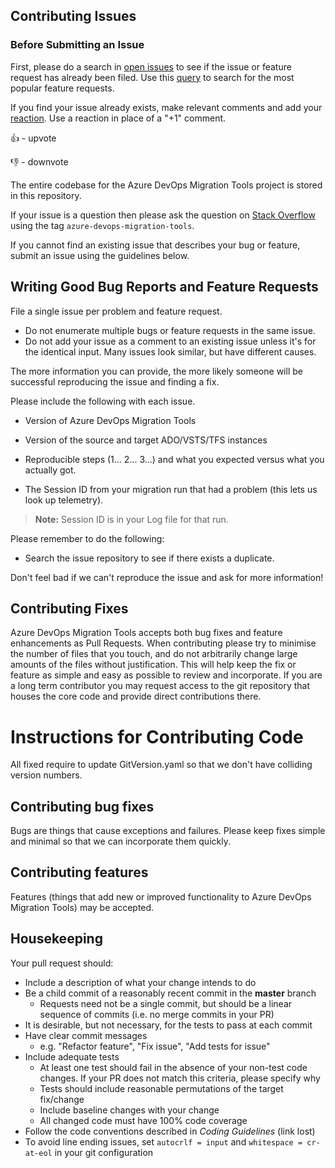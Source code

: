 ## Contributing Issues

### Before Submitting an Issue
First, please do a search in [open issues](https://github.com/nkdAgility/azure-devops-migration-tools/issues) to see if the issue or feature request has already been filed. Use this [query](https://github.com/nkdAgility/azure-devops-migration-tools/issues?q=is%3Aopen+is%3Aissue+sort%3Areactions-%2B1-desc+) to search for the most popular feature requests.

If you find your issue already exists, make relevant comments and add your [reaction](https://github.com/blog/2119-add-reactions-to-pull-requests-issues-and-comments). Use a reaction in place of a "+1" comment.

👍 - upvote

👎 - downvote

The entire codebase for the Azure DevOps Migration Tools project is stored in this repository.

If your issue is a question then please ask the question on [Stack Overflow](https://stackoverflow.com/questions/tagged/azure-devops-migration-tools) using the tag `azure-devops-migration-tools`.

If you cannot find an existing issue that describes your bug or feature, submit an issue using the guidelines below.

## Writing Good Bug Reports and Feature Requests

File a single issue per problem and feature request.

* Do not enumerate multiple bugs or feature requests in the same issue.
* Do not add your issue as a comment to an existing issue unless it's for the identical input. Many issues look similar, but have different causes.

The more information you can provide, the more likely someone will be successful reproducing the issue and finding a fix. 

Please include the following with each issue. 

* Version of Azure DevOps Migration Tools
* Version of the source and target ADO/VSTS/TFS instances 

* Reproducible steps (1... 2... 3...) and what you expected versus what you actually got.
* The Session ID from your migration run that had a problem (this lets us look up telemetry).

> **Note:** Session ID is in your Log file for that run.

Please remember to do the following:

* Search the issue repository to see if there exists a duplicate. 

Don't feel bad if we can't reproduce the issue and ask for more information!

## Contributing Fixes

Azure DevOps Migration Tools accepts both bug fixes and feature enhancements as Pull Requests. When contributing please try to minimise the number of files that you touch, and do not arbitrarily change large amounts of the files without justification. This will help keep the fix or feature as simple and easy as possible to review and incorporate. If you are a long term contributor you may request access to the git repository that houses the core code and provide direct contributions there.

# Instructions for Contributing Code

All fixed require to update GitVersion.yaml so that we don't have colliding version numbers.

## Contributing bug fixes

Bugs are things that cause exceptions and failures. Please keep fixes simple and minimal so that we can incorporate them quickly.

## Contributing features

Features (things that add new or improved functionality to Azure DevOps Migration Tools) may be accepted.

## Housekeeping

Your pull request should: 

* Include a description of what your change intends to do
* Be a child commit of a reasonably recent commit in the **master** branch 
    * Requests need not be a single commit, but should be a linear sequence of commits (i.e. no merge commits in your PR)
* It is desirable, but not necessary, for the tests to pass at each commit
* Have clear commit messages 
    * e.g. "Refactor feature", "Fix issue", "Add tests for issue"
* Include adequate tests 
    * At least one test should fail in the absence of your non-test code changes. If your PR does not match this criteria, please specify why
    * Tests should include reasonable permutations of the target fix/change
    * Include baseline changes with your change
    * All changed code must have 100% code coverage
* Follow the code conventions described in _Coding Guidelines_ (link lost)
* To avoid line ending issues, set `autocrlf = input` and `whitespace = cr-at-eol` in your git configuration